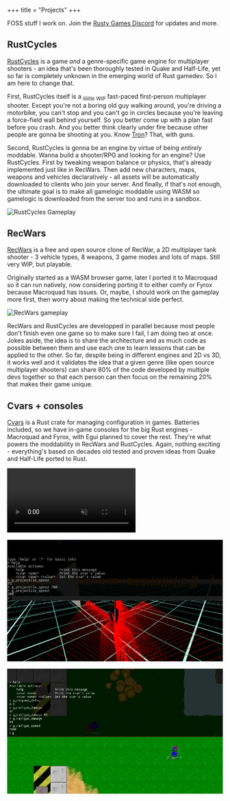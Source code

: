 +++
title = "Projects"
+++

FOSS stuff I work on. Join the [Rusty Games Discord](https://discord.gg/gB9mNdQN5a) for updates and more.

<!-- more -->

## RustCycles

[RustCycles](https://github.com/rustcycles/rustcycles) is a game _and_ a genre-specific game engine for multiplayer shooters - an idea that's been thoroughly tested in Quake and Half-Life, yet so far is completely unknown in the emerging world of Rust gamedev. So I am here to change that.

First, RustCycles itself is a <sub>_liiiitle_ WIP</sub> fast-paced first-person multiplayer shooter. Except you're not a boring old guy walking around, you're driving a motorbike, you can't stop and you can't go in circles because you're leaving a force-field wall behind yourself. So you better come up with a plan fast before you crash. And you better think clearly under fire because other people are gonna be shooting at you. Know [Tron](https://www.youtube.com/watch?v=c1Eeu0lsozc&t=51s)? That, with guns.

Second, RustCycles is gonna be an engine by virtue of being _entirely_ moddable. Wanna build a shooter/RPG and looking for an engine? Use RustCycles. First by tweaking weapon balance or physics, that's already implemented just like in RecWars. Then add new characters, maps, weapons and vehicles declaratively - all assets will be automatically downloaded to clients who join your server. And finally, if that's not enough, the ultimate goal is to make all gamelogic moddable using WASM so gamelogic is downloaded from the server too and runs in a sandbox.

![RustCycles Gameplay](https://github.com/rustcycles/rustcycles/assets/4079823/5411df7a-6d31-482b-b3a0-ab3256f5280e)

## RecWars

[RecWars](https://github.com/martin-t/rec-wars) is a free and open source clone of RecWar, a 2D multiplayer tank shooter - 3 vehicle types, 8 weapons, 3 game modes and lots of maps. Still very WIP, but playable.

Originally started as a WASM browser game, later I ported it to Macroquad so it can run natively, now considering porting it to either comfy or Fyrox because Macroquad has issues. Or, maybe, I should work on the gameplay more first, then worry about making the technical side perfect.

![RecWars gameplay](https://raw.githubusercontent.com/martin-t/rec-wars/master/media/screenshot.jpg)

RecWars and RustCycles are developped in parallel because most people don't finish even one game so to make sure I fail, I am doing two at once. Jokes aside, the idea is to share the architecture and as much code as possible between them and use each one to learn lessons that can be applied to the other. So far, despite being in different engines and 2D vs 3D, it works well and it validates the idea that a given genre (like open source multiplayer shooters) can share 80% of the code developed by multiple devs together so that each person can then focus on the remaining 20% that makes their game unique.

## Cvars + consoles

[Cvars](https://crates.io/crates/cvars) is a Rust crate for managing configuration in games. Batteries included, so we have in-game consoles for the big Rust engines - Macroquad and Fyrox, with Egui planned to cover the rest. They're what powers the moddability in RecWars and RustCycles. Again, nothing exciting - everything's based on decades old tested and proven ideas from Quake and Half-Life ported to Rust.

<video src="https://user-images.githubusercontent.com/4079823/152082630-a705286d-c630-4507-9213-b8a7b106d47e.mp4" data-canonical-src="https://user-images.githubusercontent.com/4079823/152082630-a705286d-c630-4507-9213-b8a7b106d47e.mp4" controls="controls" muted="muted">Usage example video worth 15*1000 words per second</video>

![Macroquad console](https://github.com/martin-t/cvars/raw/HEAD/cvars-console-fyrox/screenshot.png)

![Fyrox console](https://github.com/martin-t/cvars/raw/HEAD/cvars-console-macroquad/screenshot.png)
